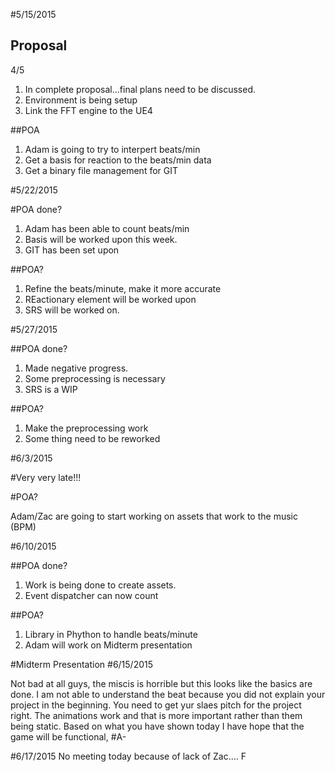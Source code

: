 #5/15/2015

## Proposal
4/5
1. In complete proposal...final plans need to be discussed.
2. Environment is being setup
3. Link the FFT engine to the UE4

##POA

1. Adam is going to try to interpert beats/min
2. Get a basis for reaction to the beats/min data
3. Get a binary file management for GIT

#5/22/2015

#POA done?

1. Adam has been able to count beats/min
2. Basis will be worked upon this week.
3. GIT has been set upon

##POA?

1. Refine the beats/minute, make it more accurate
2. REactionary element will be worked upon
3. SRS will be worked on.

#5/27/2015

##POA done?
1. Made negative progress.
2. Some preprocessing is necessary
3. SRS is a WIP

##POA?

1. Make the preprocessing work 
2. Some thing need to be reworked

#6/3/2015

#Very very late!!!

#POA?

Adam/Zac are going to start working on assets that work to the music (BPM)

#6/10/2015

##POA done?

1. Work is being done to create assets.
2. Event dispatcher can now count

##POA?

1. Library in Phython to handle beats/minute 
2. Adam will work on Midterm presentation

#Midterm Presentation
#6/15/2015

Not bad at all guys, the miscis is horrible but this looks like the basics are done. 
I am not able to understand the beat because you did not explain your project in the beginning.
You need to get yur slaes pitch for the project right. The animations work and that is more important rather than them being static.
Based on what you have shown today I have hope that the game will be functional, #A-

#6/17/2015
No meeting today because of lack of Zac.... F



